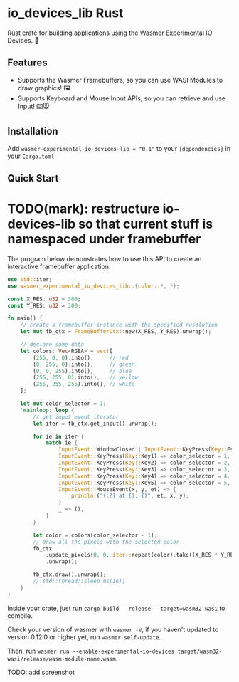 # io_devices_lib Rust

Rust crate for building applications using the Wasmer Experimental IO Devices. 🔌

## Features

- Supports the Wasmer Framebuffers, so you can use WASI Modules to draw graphics! 🖼️
- Supports Keyboard and Mouse Input APIs, so you can retrieve and use Input! ⌨️🐭

## Installation

Add `wasmer-experimental-io-devices-lib = "0.1"` to your `[dependencies]` in your `Cargo.toml`


## Quick Start
# TODO(mark): restructure io-devices-lib so that current stuff is namespaced under framebuffer

The program below demonstrates how to use this API to create an interactive framebuffer application.

```Rust
use std::iter;
use wasmer_experimental_io_devices_lib::{color::*, *};

const X_RES: u32 = 300;
const Y_RES: u32 = 300;

fn main() {
    // create a framebuffer instance with the specified resolution
    let mut fb_ctx = FrameBufferCtx::new(X_RES, Y_RES).unwrap();

    // declare some data
    let colors: Vec<RGBA> = vec![
        (255, 0, 0).into(),     // red
        (0, 255, 0).into(),     // green
        (0, 0, 255).into(),     // blue
        (255, 255, 0).into(),   // yellow
        (255, 255, 255).into(), // white
    ];

    let mut color_selector = 1;
    'mainloop: loop {
        // get input event iterator
        let iter = fb_ctx.get_input().unwrap();

        for ie in iter {
            match ie {
                InputEvent::WindowClosed | InputEvent::KeyPress(Key::Escape) => break 'mainloop,
                InputEvent::KeyPress(Key::Key1) => color_selector = 1,
                InputEvent::KeyPress(Key::Key2) => color_selector = 2,
                InputEvent::KeyPress(Key::Key3) => color_selector = 3,
                InputEvent::KeyPress(Key::Key4) => color_selector = 4,
                InputEvent::KeyPress(Key::Key5) => color_selector = 5,
                InputEvent::MouseEvent(x, y, et) => {
                    println!("{:?} at {}, {}", et, x, y);
                }
                _ => (),
            }
        }

        let color = colors[color_selector - 1];
        // draw all the pixels with the selected color
        fb_ctx
            .update_pixels(0, 0, iter::repeat(color).take((X_RES * Y_RES) as usize))
            .unwrap();

        fb_ctx.draw().unwrap();
        // std::thread::sleep_ms(16);
    }
}
```

Inside your crate, just run `cargo build --release --target=wasm32-wasi` to compile.

Check your version of wasmer with `wasmer -V`, if you haven't updated to version 0.12.0 or higher yet, run `wasmer self-update`.

Then, run `wasmer run --enable-experimental-io-devices target/wasm32-wasi/release/wasm-module-name.wasm`.

TODO: add screenshot
